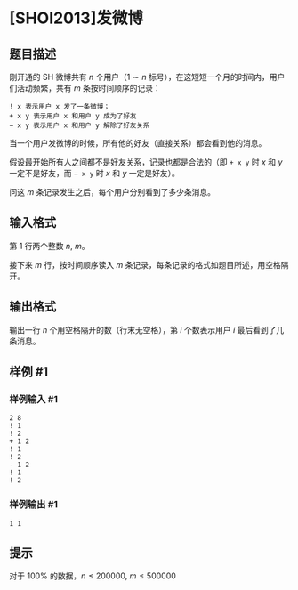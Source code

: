 # [SHOI2013]发微博

## 题目描述

刚开通的 SH 微博共有 $n$ 个用户（$1\sim n$ 标号），在这短短一个月的时间内，用户们活动频繁，共有 $m$ 条按时间顺序的记录：

```plain
! x 表示用户 x 发了一条微博；
+ x y 表示用户 x 和用户 y 成为了好友
− x y 表示用户 x 和用户 y 解除了好友关系
```
当一个用户发微博的时候，所有他的好友（直接关系）都会看到他的消息。

假设最开始所有人之间都不是好友关系，记录也都是合法的（即 `+ x y` 时 $x$ 和 $y$ 一定不是好友，而 `− x y` 时 $x$ 和 $y$ 一定是好友）。

问这 $m$ 条记录发生之后，每个用户分别看到了多少条消息。


## 输入格式

第 $1$ 行两个整数 $n$, $m$。

接下来 $m$ 行，按时间顺序读入 $m$ 条记录，每条记录的格式如题目所述，用空格隔开。

## 输出格式

输出一行 $n$ 个用空格隔开的数（行末无空格），第 $i$ 个数表示用户 $i$ 最后看到了几条消息。


## 样例 #1

### 样例输入 #1
```
2 8
! 1
! 2
+ 1 2
! 1
! 2
- 1 2
! 1
! 2
```

### 样例输出 #1

```
1 1
```

## 提示

对于 $100\%$ 的数据，$n\leq 200000$, $m\leq 500000$

